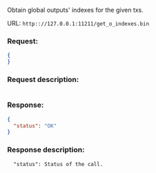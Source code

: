 Obtain global outputs' indexes for the given txs.

URL: ```http:://127.0.0.1:11211/get_o_indexes.bin```
### Request: 
```json
{
}
```
### Request description: 
```

```
### Response: 
```json
{
  "status": "OK"
}
```
### Response description: 
```
  "status": Status of the call.

```
